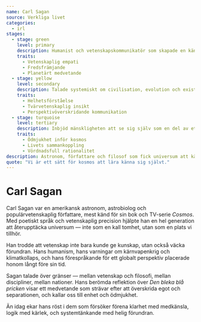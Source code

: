 ```yaml
---
name: Carl Sagan
source: Verkliga livet
categories:
  - irl
stages:
  - stage: green
    level: primary
    description: Humanist och vetenskapskommunikatör som skapade en känsla av samhörighet på jorden
    traits:
      - Vetenskaplig empati
      - Fredsfrämjande
      - Planetärt medvetande
  - stage: yellow
    level: secondary
    description: Talade systemiskt om civilisation, evolution och existentiella risker
    traits:
      - Helhetsförståelse
      - Tvärvetenskaplig insikt
      - Perspektivöverskridande kommunikation
  - stage: turquoise
    level: tertiary
    description: Inbjöd mänskligheten att se sig själv som en del av ett kosmiskt helhetssystem
    traits:
      - Ödmjukhet inför kosmos
      - Livets sammankoppling
      - Vördnadsfull rationalitet
description: Astronom, författare och filosof som fick universum att kännas som hemma — och påminde oss om vårt gemensamma öde på jorden.
quote: "Vi är ett sätt för kosmos att lära känna sig självt."
---
```

# Carl Sagan

Carl Sagan var en amerikansk astronom, astrobiolog och populärvetenskaplig författare, mest känd för sin bok och TV-serie *Cosmos*. Med poetiskt språk och vetenskaplig precision hjälpte han en hel generation att återupptäcka universum — inte som en kall tomhet, utan som en plats vi tillhör.

Han trodde att vetenskap inte bara kunde ge kunskap, utan också väcka förundran. Hans humanism, hans varningar om kärnvapenkrig och klimatkollaps, och hans förespråkande för ett globalt perspektiv placerade honom långt före sin tid.

Sagan talade över gränser — mellan vetenskap och filosofi, mellan discipliner, mellan nationer. Hans berömda reflektion över *Den bleka blå pricken* visar ett medvetande som strävar efter att överskrida egot och separationen, och kallar oss till enhet och ödmjukhet.

Än idag ekar hans röst i dem som försöker förena klarhet med medkänsla, logik med kärlek, och systemtänkande med helig förundran.

